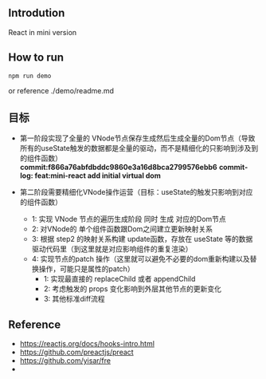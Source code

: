 ## Introdution
React in mini version

## How to run

```
npm run demo
```
or reference ./demo/readme.md


## 目标

* 第一阶段实现了全量的 VNode节点保存生成然后生成全量的Dom节点（导致所有的useState触发的数据都是全量的驱动，而不是精细化的只影响到涉及到的组件函数）
**commit:f866a76abfdbddc9860e3a16d8bca2799576ebb6**
**commit-log: feat:mini-react add initial virtual dom**

* 第二阶段需要精细化VNode操作运营（目标：useState的触发只影响到对应的组件函数）
    - 1: 实现 VNode 节点的遍历生成阶段 同时 生成 对应的Dom节点
    - 2: 对VNode的 单个组件函数跟Dom之间建立更新映射关系
    - 3: 根据 step2 的映射关系构建 update函数，存放在 useState 等的数据驱动代码里（到这里就是对应影响组件的重复渲染）
    - 4: 实现节点的patch 操作（这里就可以避免不必要的dom重新构建以及替换操作，可能只是属性的patch）
        - 1: 实现最直接的 replaceChild 或者 appendChild
        - 2: 考虑触发的 props 变化影响到外层其他节点的更新变化
        - 3: 其他标准diff流程

## Reference

* https://reactjs.org/docs/hooks-intro.html
* https://github.com/preactjs/preact
* https://github.com/yisar/fre
* 